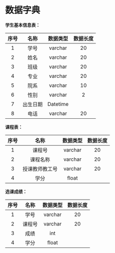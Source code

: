 # 数据字典

**学生基本信息表：**

| 序号 |   名称   | 数据类型 | 数据长度 |
| :--: | :------: | :------: | :------: |
|  1   |   学号   | varchar  |    20    |
|  2   |   姓名   | varchar  |    20    |
|  3   |   班级   | varchar  |    20    |
|  4   |   专业   | varchar  |    20    |
|  5   |   院系   | varchar  |    10    |
|  6   |   性别   | varchar  |    2     |
|  7   | 出生日期 | Datetime |          |
|  8   |   电话   | varchar  |    20    |



**课程表：**

| 序号 |      名称      | 数据类型 | 数据长度 |
| :--: | :------------: | :------: | :------: |
|  1   |     课程号     | varchar  |    20    |
|  2   |    课程名称    | varchar  |    20    |
|  3   | 授课教师教工号 | varchar  |    20    |
|  4   |      学分      |  float   |          |

**选课成绩：**

| 序号 |  名称  | 数据类型 | 数据长度 |
| :--: | :----: | :------: | :------: |
|  1   |  学号  | varchar  |    20    |
|  2   | 课程号 | varchar  |    20    |
|  3   |  成绩  |   int    |          |
|  4   |  学分  |  float   |          |
